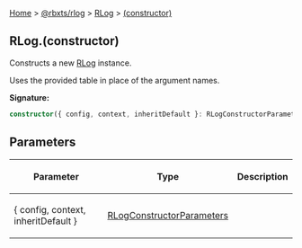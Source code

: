 [Home](./index.md) &gt; [@rbxts/rlog](./rlog.md) &gt; [RLog](./rlog.rlog.md) &gt;
[(constructor)](./rlog.rlog._constructor__1.md)

## RLog.(constructor)

Constructs a new [RLog](./rlog.rlog.md) instance.

Uses the provided table in place of the argument names.

**Signature:**

```typescript
constructor({ config, context, inheritDefault }: RLogConstructorParameters);
```

## Parameters

<table><thead><tr><th>

Parameter

</th><th>

Type

</th><th>

Description

</th></tr></thead>
<tbody><tr><td>

{ config, context, inheritDefault }

</td><td>

[RLogConstructorParameters](./rlog.rlogconstructorparameters.md)

</td><td>

</td></tr>
</tbody></table>
